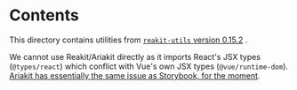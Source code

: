 # Contents

This directory contains utilities from [`reakit-utils` version 0.15.2](https://github.com/ariakit/ariakit/tree/f05d36daa6fbcc52c70cf2c71baea69025aa2402/packages/reakit-utils) .

We cannot use Reakit/Ariakit directly as it imports React's JSX types (`@types/react`) which conflict with Vue's own JSX types (`@vue/runtime-dom`). [Ariakit has essentially the same issue as Storybook, for the moment](https://github.com/storybookjs/storybook/issues/12505).
